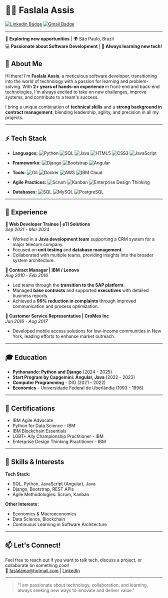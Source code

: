 # 👨‍💻 Faslala Assis

[![Linkedin Badge](https://img.shields.io/badge/-Faslala%20Assis-blue?style=flat-square&logo=Linkedin&logoColor=white&link=https://www.linkedin.com/in/faslala)](https://www.linkedin.com/in/faslala)
[![Gmail Badge](https://img.shields.io/badge/-faslalama@hotmail.com-c14438?style=flat-square&logo=Gmail&logoColor=white&link=mailto:faslalama@hotmail.com)](mailto:faslalama@hotmail.com)

---

🔭 **Exploring new opportunities** | 🌍 São Paulo, Brazil  
💻 **Passionate about Software Development** | 🌟 **Always learning new tech!**

## 🧠 About Me

Hi there! I'm **Faslala Assis**, a meticulous software developer, transitioning into the world of technology with a passion for learning and problem-solving. With **2+ years of hands-on experience** in front-end and back-end technologies, I'm always excited to take on new challenges, improve systems, and contribute to a team's success.

I bring a unique combination of **technical skills** and a **strong background in contract management**, blending leadership, agility, and precision in all my projects.

---

## ⚡ Tech Stack

- **Languages:**
![Python](https://img.shields.io/badge/Python-3670A0?style=for-the-badge&logo=python&logoColor=ffdd54)
![SQL](https://img.shields.io/badge/SQL-02569B?style=for-the-badge&logo=amazon-dynamodb&logoColor=white)
![Java](https://img.shields.io/badge/Java-ED8B00?style=for-the-badge&logo=openjdk&logoColor=white)
![HTML5](https://img.shields.io/badge/HTML5-E34F26?style=for-the-badge&logo=html5&logoColor=white)
![CSS3](https://img.shields.io/badge/CSS3-1572B6?style=for-the-badge&logo=css3&logoColor=white)
![JavaScript](https://img.shields.io/badge/JavaScript-F7DF1E?style=for-the-badge&logo=javascript&logoColor=black)

- **Frameworks:**
![Django](https://img.shields.io/badge/Django-092E20?style=for-the-badge&logo=django&logoColor=white)
![Bootstrap](https://img.shields.io/badge/Bootstrap-563D7C?style=for-the-badge&logo=bootstrap&logoColor=white)
![Angular](https://img.shields.io/badge/Angular-DD0031?style=for-the-badge&logo=angular&logoColor=white)

- **Tools:**
![Git](https://img.shields.io/badge/Git-F05032?style=for-the-badge&logo=git&logoColor=white)
![Docker](https://img.shields.io/badge/Docker-2496ED?style=for-the-badge&logo=docker&logoColor=white)
![AWS](https://img.shields.io/badge/AWS-232F3E?style=for-the-badge&logo=amazon-aws&logoColor=white)
![IBM Cloud](https://img.shields.io/badge/IBM_Cloud-1261FE?style=for-the-badge&logo=ibm-cloud&logoColor=white)

- **Agile Practices:**
![Scrum](https://img.shields.io/badge/Scrum-6DB33F?style=for-the-badge&logo=scrum&logoColor=white)
![Kanban](https://img.shields.io/badge/Kanban-0079D6?style=for-the-badge&logo=kanban&logoColor=white)
![Enterprise Design Thinking](https://img.shields.io/badge/Design%20Thinking-FF5733?style=for-the-badge)

- **Databases:**
![SQL](https://img.shields.io/badge/SQL-4479A1?style=for-the-badge&logo=mysql&logoColor=white)
![MySQL](https://img.shields.io/badge/MySQL-4479A1?style=for-the-badge&logo=mysql&logoColor=white)
![PostgreSQL](https://img.shields.io/badge/PostgreSQL-316192?style=for-the-badge&logo=postgresql&logoColor=white)

---

## 🌟 Experience

**💼 Web Developer Trainee | eTI Solutions**  
_Sep 2021 - Mar 2024_  
- Worked in a **Java development team** supporting a CRM system for a major telecom company.
- Focused on **unit testing** and **database management**.
- Collaborated with multiple teams, providing insights into the broader system architecture.

**💼 Contract Manager | IBM / Lenovo**  
_Aug 2010 - Feb 2016_  
- Led teams through the **transition to the SAP platform**.
- Managed **base contracts** and supported **executives** with detailed business reports.
- Achieved a **99% reduction in complaints** through improved communication and process optimization.

**💼 Customer Service Representative | CroMex Inc**  
_Jun 2016 - Aug 2017_  
- Developed mobile access solutions for low-income communities in New York, leading efforts to enhance market outreach.

---

## 🎓 Education

- **Pythonando: Python and Django** (2024 - 2025)
- **Start Program by Capgemini: Angular, Java** (2022 - 2023)
- **Computer Programming** - DIO (2021 - 2022)
- **Economics** - Universidade Federal de Uberlândia (1993 - 1998)

---

## 🏅 Certifications

- IBM Agile Advocate
- Python for Data Science - IBM
- IBM Blockchain Essentials
- LGBT+ Ally Championship Practitioner - IBM
- Enterprise Design Thinking Practitioner - IBM

---

## 🔧 Skills & Interests

**Tech Stack:**
- SQL, Python, JavaScript (Angular), Java
- Django, Bootstrap, REST APIs
- Agile Methodologies: Scrum, Kanban

**Other Interests:**
- Economics & Macroeconomics
- Data Science, Blockchain
- Continuous Learning in Software Architecture

---

## 📫 Let's Connect!

Feel free to reach out if you want to talk tech, discuss a project, or collaborate on something cool!  
💌 faslalama@hotmail.com | [LinkedIn](https://www.linkedin.com/in/faslala)

---

> "I am passionate about technology, collaboration, and learning, always seeking new ways to innovate and deliver value."

